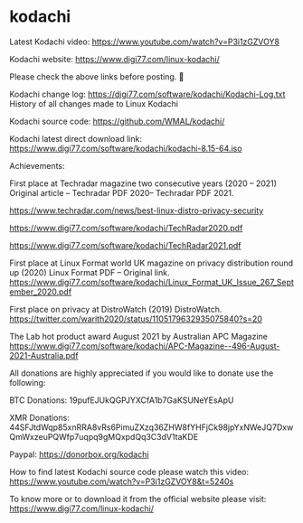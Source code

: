 # kodachi

Latest Kodachi video:
https://www.youtube.com/watch?v=P3i1zGZVOY8

Kodachi website: https://www.digi77.com/linux-kodachi/ 

Please check the above links before posting. 🤖 

Kodachi change log: https://digi77.com/software/kodachi/Kodachi-Log.txt
History of all changes made to Linux Kodachi

Kodachi source code:
https://github.com/WMAL/kodachi/

Kodachi latest direct download link:
https://www.digi77.com/software/kodachi/kodachi-8.15-64.iso


Achievements:

First place at Techradar magazine two consecutive years (2020 – 2021) Original article – Techradar PDF 2020– Techradar PDF 2021.

https://www.techradar.com/news/best-linux-distro-privacy-security

https://www.digi77.com/software/kodachi/TechRadar2020.pdf

https://www.digi77.com/software/kodachi/TechRadar2021.pdf

First place at Linux Format world UK magazine on privacy distribution round up (2020) Linux Format PDF – Original link.
https://www.digi77.com/software/kodachi/Linux_Format_UK_Issue_267_September_2020.pdf

First place on privacy at DistroWatch (2019) DistroWatch.
https://twitter.com/warith2020/status/1105179632935075840?s=20

The Lab hot product award August 2021 by Australian APC Magazine
https://www.digi77.com/software/kodachi/APC-Magazine--496-August-2021-Australia.pdf

All donations are highly appreciated if you would like to donate use the following:

BTC Donations: 
19pufEJUkQGPJYXCfA1b7GaKSUNeYEsApU

XMR Donations:
44SFJtdWqp85xnRRA8vRs6PimuZXzq36ZHW8fYHFjCk98jpYxNWeJQ7DxwQmWxzeuPQWfp7uqpq9gMQxpdQq3C3dV1taKDE

Paypal:
https://donorbox.org/kodachi

How to find latest Kodachi source code please watch this video:
https://www.youtube.com/watch?v=P3i1zGZVOY8&t=5240s


To know more or to download it from the official website please visit:
https://www.digi77.com/linux-kodachi/


 

